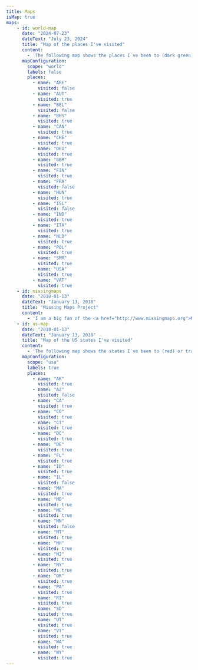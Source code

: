 ```yaml
---
title: Maps
isMap: true
maps:
    - id: world-map
      date: "2024-07-23"
      dateText: "July 23, 2024"
      title: "Map of the places I've visited"
      content:
        - 'The following map shows the places I`ve been to (dark green) or traveled through (yellow/green). It`s extremely easy to make with <a href="http://datamaps.github.io">DataMaps</a>.'
      mapConfiguration:
        scope: "world"
        labels: false
        places:
          - name: "ARE"
            visited: false
          - name: "AUT"
            visited: true
          - name: "BEL"
            visited: false
          - name: "BHS"
            visited: true
          - name: "CAN"
            visited: true
          - name: "CHE"
            visited: true
          - name: "DEU"
            visited: true
          - name: "GBR"
            visited: true
          - name: "FIN"
            visited: true
          - name: "FRA"
            visited: false
          - name: "HUN"
            visited: true
          - name: "ISL"
            visited: false
          - name: "IND"
            visited: true
          - name: "ITA"
            visited: true
          - name: "NLD"
            visited: true
          - name: "POL"
            visited: true
          - name: "SMR"
            visited: true
          - name: "USA"
            visited: true
          - name: "VAT"
            visited: true
    - id: missingmaps
      date: "2018-01-13"
      dateText: "January 13, 2018"
      title: "Missing Maps Project"
      content:
        - 'I am a big fan of the <a href="http://www.missingmaps.org">Missing Maps Project</a>. They help map the whole world for humanitarian reasons, e.g. in order to make it easier for helpers to find specific locations in emergency situations. There are still many areas without detailed maps. Missing Maps provides the tools to help out in creating those maps. It is even possible to contribute through the smart phone with <a href="http://mapswipe.org">Mapswipe</a>. The whole effort is a collaboration of local and remote people, with numerous events to increase involvement. With OpenStreetMap and specifically the Humanitarian OpenStreetMap team, the Red Cross as well as Doctors without Borders, there`s a strong backing of the project. I personally love using Mapswipe while commuting. I just recently reached a big milestone with 500 square kilometers of mapped area, mostly in Angola and Chad.'
    - id: us-map
      date: "2018-01-13"
      dateText: "January 13, 2018"
      title: "Map of the US states I've visited"
      content:
        - 'The following map shows the states I`ve been to (red) or traveled through (yellow). It`s extremely easy to make with <a href="http://datamaps.github.io">DataMaps</a>.'
      mapConfiguration:
        scope: "usa"
        labels: true
        places:
          - name: "AK"
            visited: true
          - name: "AZ"
            visited: false
          - name: "CA"
            visited: true
          - name: "CO"
            visited: true
          - name: "CT"
            visited: true
          - name: "DC"
            visited: true
          - name: "DE"
            visited: true
          - name: "FL"
            visited: true
          - name: "ID"
            visited: true
          - name: "IL"
            visited: false
          - name: "MA"
            visited: true
          - name: "MD"
            visited: true
          - name: "ME"
            visited: true
          - name: "MN"
            visited: false
          - name: "MT"
            visited: true
          - name: "NH"
            visited: true
          - name: "NJ"
            visited: true
          - name: "NY"
            visited: true
          - name: "OR"
            visited: true
          - name: "PA"
            visited: true
          - name: "RI"
            visited: true
          - name: "SD"
            visited: true
          - name: "UT"
            visited: true
          - name: "VT"
            visited: true
          - name: "WA"
            visited: true
          - name: "WY"
            visited: true
---
```

